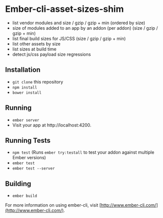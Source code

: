 # Ember-cli-asset-sizes-shim


- list vendor modules and size / gzip / gzip + min (ordered by size)
- size of modules added to an app by an addon (per addon) (size / gzip / gzip + min)
- list final build sizes for JS/CSS (size / gzip / gzip + min)
- list other assets by size
- list sizes at build time
- detect js/css payload size regressions


## Installation

* `git clone` this repository
* `npm install`
* `bower install`

## Running

* `ember server`
* Visit your app at http://localhost:4200.

## Running Tests

* `npm test` (Runs `ember try:testall` to test your addon against multiple Ember versions)
* `ember test`
* `ember test --server`

## Building

* `ember build`

For more information on using ember-cli, visit [http://www.ember-cli.com/](http://www.ember-cli.com/).
